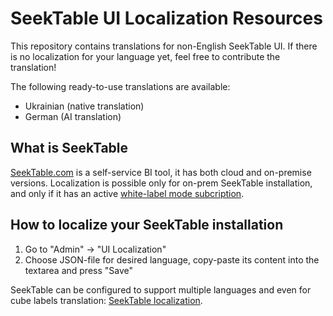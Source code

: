 # SeekTable UI Localization Resources
This repository contains translations for non-English SeekTable UI. If there is no localization for your language yet, feel free to contribute the translation!

The following ready-to-use translations are available:

* Ukrainian (native translation)
* German (AI translation)

## What is SeekTable
[SeekTable.com](https://www.seektable.com/) is a self-service BI tool, it has both cloud and on-premise versions. Localization is possible only for on-prem SeekTable installation, and only if it has an active 
[white-label mode subcription](https://www.seektable.com/help/self-hosted-setup#paid).

## How to localize your SeekTable installation
1. Go to "Admin" &rarr; "UI Localization"
1. Choose JSON-file for desired language, copy-paste its content into the textarea and press "Save"

SeekTable can be configured to support multiple languages and even for cube labels translation: [SeekTable localization](https://www.seektable.com/help/self-hosted-localization).